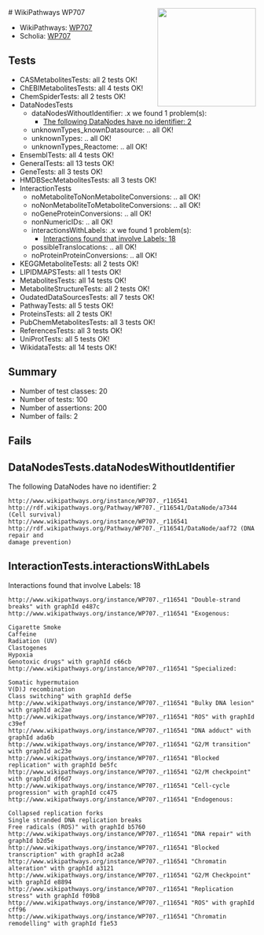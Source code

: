 <img style="float: right; width: 200px" src="https://upload.wikimedia.org/wikipedia/commons/thumb/8/83/Wplogo_with_text_500.png/640px-Wplogo_with_text_500.png" />
# WikiPathways WP707

* WikiPathways: [WP707](https://identifiers.org/wikipathways:WP707)
* Scholia: [WP707](https://scholia.toolforge.org/wikipathways/WP707)
## Tests
* CASMetabolitesTests: all 2 tests OK!
* ChEBIMetabolitesTests: all 4 tests OK!
* ChemSpiderTests: all 2 tests OK!
* DataNodesTests
    * dataNodesWithoutIdentifier: .x we found 1 problem(s):
        * [The following DataNodes have no identifier: 2](#d2d32fa1)
    * unknownTypes_knownDatasource: .. all OK!
    * unknownTypes: .. all OK!
    * unknownTypes_Reactome: .. all OK!
* EnsemblTests: all 4 tests OK!
* GeneralTests: all 13 tests OK!
* GeneTests: all 3 tests OK!
* HMDBSecMetabolitesTests: all 3 tests OK!
* InteractionTests
    * noMetaboliteToNonMetaboliteConversions: .. all OK!
    * noNonMetaboliteToMetaboliteConversions: .. all OK!
    * noGeneProteinConversions: .. all OK!
    * nonNumericIDs: .. all OK!
    * interactionsWithLabels: .x we found 1 problem(s):
        * [Interactions found that involve Labels: 18](#fe97a8c0)
    * possibleTranslocations: .. all OK!
    * noProteinProteinConversions: .. all OK!
* KEGGMetaboliteTests: all 2 tests OK!
* LIPIDMAPSTests: all 1 tests OK!
* MetabolitesTests: all 14 tests OK!
* MetaboliteStructureTests: all 2 tests OK!
* OudatedDataSourcesTests: all 7 tests OK!
* PathwayTests: all 5 tests OK!
* ProteinsTests: all 2 tests OK!
* PubChemMetabolitesTests: all 3 tests OK!
* ReferencesTests: all 3 tests OK!
* UniProtTests: all 5 tests OK!
* WikidataTests: all 14 tests OK!


## Summary

* Number of test classes: 20
* Number of tests: 100
* Number of assertions: 200
* Number of fails: 2

## Fails

<a name="d2d32fa1" />

## DataNodesTests.dataNodesWithoutIdentifier

The following DataNodes have no identifier: 2
```
http://www.wikipathways.org/instance/WP707._r116541 http://rdf.wikipathways.org/Pathway/WP707._r116541/DataNode/a7344 (Cell survival)
http://www.wikipathways.org/instance/WP707._r116541 http://rdf.wikipathways.org/Pathway/WP707._r116541/DataNode/aaf72 (DNA repair and
damage prevention)
```

<a name="fe97a8c0" />

## InteractionTests.interactionsWithLabels

Interactions found that involve Labels: 18
```
http://www.wikipathways.org/instance/WP707._r116541 "Double-strand breaks" with graphId e487c
http://www.wikipathways.org/instance/WP707._r116541 "Exogenous:

Cigarette Smoke
Caffeine
Radiation (UV)
Clastogenes
Hypoxia
Genotoxic drugs" with graphId c66cb
http://www.wikipathways.org/instance/WP707._r116541 "Specialized:

Somatic hypermutaion
V(D)J recombination
Class switching" with graphId def5e
http://www.wikipathways.org/instance/WP707._r116541 "Bulky DNA lesion" with graphId ac2ae
http://www.wikipathways.org/instance/WP707._r116541 "ROS" with graphId c39ef
http://www.wikipathways.org/instance/WP707._r116541 "DNA adduct" with graphId ada6b
http://www.wikipathways.org/instance/WP707._r116541 "G2/M transition" with graphId ac23e
http://www.wikipathways.org/instance/WP707._r116541 "Blocked replication" with graphId be5fc
http://www.wikipathways.org/instance/WP707._r116541 "G2/M checkpoint" with graphId df6d7
http://www.wikipathways.org/instance/WP707._r116541 "Cell-cycle progression" with graphId cc475
http://www.wikipathways.org/instance/WP707._r116541 "Endogenous:

Collapsed replication forks
Single stranded DNA replication breaks
Free radicals (ROS)" with graphId b5760
http://www.wikipathways.org/instance/WP707._r116541 "DNA repair" with graphId b2d5e
http://www.wikipathways.org/instance/WP707._r116541 "Blocked transcription" with graphId ac2a8
http://www.wikipathways.org/instance/WP707._r116541 "Chromatin alteration" with graphId a3121
http://www.wikipathways.org/instance/WP707._r116541 "G2/M Checkpoint" with graphId e8894
http://www.wikipathways.org/instance/WP707._r116541 "Replication stress" with graphId f09b8
http://www.wikipathways.org/instance/WP707._r116541 "ROS" with graphId cff96
http://www.wikipathways.org/instance/WP707._r116541 "Chromatin
remodelling" with graphId f1e53
```

